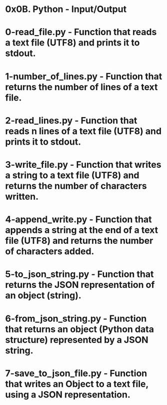 # 0x0B. Python - Input/Output
# 0-read_file.py - Function that reads a text file (UTF8) and prints it to stdout.
# 1-number_of_lines.py - Function that returns the number of lines of a text file.
# 2-read_lines.py - Function that reads n lines of a text file (UTF8) and prints it to stdout.
# 3-write_file.py - Function that writes a string to a text file (UTF8) and returns the number of characters written.
# 4-append_write.py - Function that appends a string at the end of a text file (UTF8) and returns the number of characters added.
# 5-to_json_string.py - Function that returns the JSON representation of an object (string).
# 6-from_json_string.py - Function that returns an object (Python data structure) represented by a JSON string.
# 7-save_to_json_file.py - Function that writes an Object to a text file, using a JSON representation.
